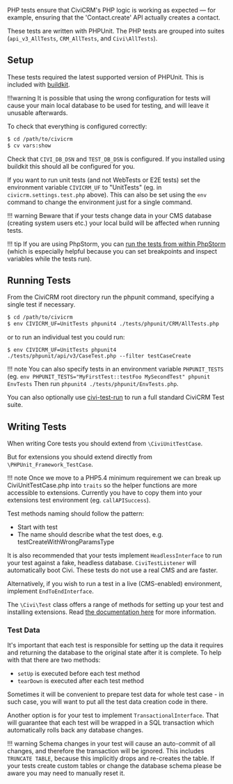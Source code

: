 PHP tests ensure that CiviCRM's PHP logic is working as expected &mdash; for example,
ensuring that the 'Contact.create' API actually creates a contact.

These tests are written with PHPUnit. The PHP tests are grouped into suites
(`api_v3_AllTests`, `CRM_AllTests`, and `Civi\AllTests`).

## Setup

These tests required the latest supported version of PHPUnit. This is included
with [buildkit](/tools/buildkit.md).

!!!warning 
    It is possible that using the wrong configuration for tests will cause your main
    local database to be used for testing, and will leave it unusable afterwards.

To check that everything is configured correctly:

```bash
$ cd /path/to/civicrm
$ cv vars:show
```

Check that `CIVI_DB_DSN` and `TEST_DB_DSN` is configured.  If you installed 
using buildkit this should all be configured for you.

If you want to run unit tests (and not WebTests or E2E tests) set the
environment variable `CIVICRM_UF` to "UnitTests" (eg. in `civicrm.settings.test.php` above). This can also be set using the
`env` command to change the environment just for a single command.

!!! warning
    Beware that if your tests change data in your CMS database
    (creating system users etc.) your local build will be affected when running
    tests.

!!! tip
    If you are using PhpStorm, you can [run the tests from within PhpStorm](/tools/phpstorm.md#testing) (which is especially helpful because you can set breakpoints and inspect variables while the tests run).

## Running Tests

From the CiviCRM root directory run the phpunit command, specifying a single
test if necessary.

```bash
$ cd /path/to/civicrm
$ env CIVICRM_UF=UnitTests phpunit4 ./tests/phpunit/CRM/AllTests.php
```

or to run an individual test you could run: 

```
$ env CIVICRM_UF=UnitTests phpunit4 ./tests/phpunit/api/v3/CaseTest.php --filter testCaseCreate
```

!!! note
    You can also specify tests in an environment variable `PHPUNIT_TESTS` (eg. `env PHPUNIT_TESTS="MyFirstTest::testFoo MySecondTest" phpunit EnvTests`
    Then run `phpunit4 ./tests/phpunit/EnvTests.php`.

You can also optionally use [civi-test-run](/tools/civi-test-run.md) to run a full standard CiviCRM Test suite.

## Writing Tests

When writing Core tests you should extend from `\CiviUnitTestCase`.

But for extensions you should extend directly from `\PHPUnit_Framework_TestCase`.

!!! note
    Once we move to a PHP5.4 minimum requirement we can break up CiviUnitTestCase.php into `traits` so the helper functions are more accessible to extensions.  Currently you have to copy them into your extensions test environment (eg. `callAPISuccess`).

Test methods naming should follow the pattern:

- Start with test
- The name should describe what the test does, e.g. testCreateWithWrongParamsType

It is also recommended that your tests implement `HeadlessInterface` to run your
test against a fake, headless database. `CiviTestListener` will automatically
boot Civi. These tests do not use a real CMS and are faster.

Alternatively, if you wish to run a test in a live (CMS-enabled) environment,
implement `EndToEndInterface`.

The `\Civi\Test` class offers a range of methods for setting up your test and
installing extensions. Read [the documentation here][civi-test-class] for more
information.

### Test Data

It's important that each test is responsible for setting up the data it requires
and returning the database to the original state after it is complete. To help
with that there are two methods:

- `setUp` is executed before each test method
- `tearDown` is executed after each test method

Sometimes it will be convenient to prepare test data for whole test case -
in such case, you will want to put all the test data creation code in there.

Another option is for your test to implement `TransactionalInterface`.  That
will guarantee that each test will be wrapped in a SQL transaction which
automatically rolls back any database changes.

!!! warning
    Schema changes in your test will cause an auto-commit of all changes, and
    therefore the transaction will be ignored. This includes `TRUNCATE TABLE`,
    because this implicitly drops and re-creates the table. If your tests create
    custom tables or change the database schema please be aware you may need to
    manually reset it.

[civi-test-class]: https://github.com/civicrm/org.civicrm.testapalooza/blob/master/civi-test.md
